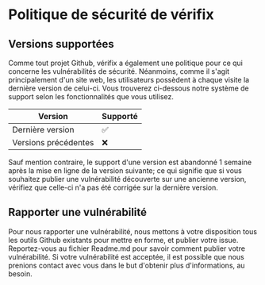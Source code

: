 # Politique de sécurité de vérifix

## Versions supportées

Comme tout projet Github, vérifix a également une politique pour ce qui concerne les vulnérabilités de sécurité.
Néanmoins, comme il s'agit principalement d'un site web, les utilisateurs possèdent à chaque visite la dernière version de celui-ci. Vous trouverez ci-dessous notre système de support selon les fonctionnalités que vous utilisez.

| Version              | Supporté           |
| -------------------- | ------------------ |
| Dernière version     | :white_check_mark: |
| Versions précédentes | :x:                |

Sauf mention contraire, le support d'une version est abandonné 1 semaine après la mise en ligne de la version suivante; ce qui signifie que si vous souhaitez publier une vulnérabilité découverte sur une ancienne version, vérifiez que celle-ci n'a pas été corrigée sur la dernière version.

## Rapporter une vulnérabilité

Pour nous rapporter une vulnérabilité, nous mettons à votre disposition tous les outils Github existants pour mettre en forme, et publier votre issue. Reportez-vous au fichier Readme.md pour savoir comment publier votre vulnérabilité. Si votre vulnérabilité est acceptée, il est possible que nous prenions contact avec vous dans le but d'obtenir plus d'informations, au besoin.
